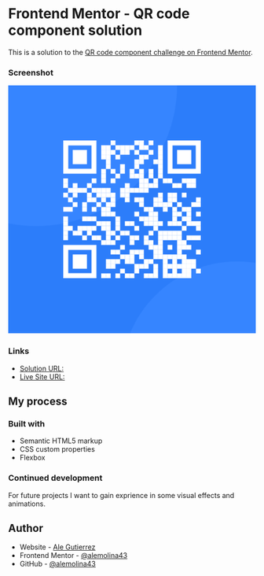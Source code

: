 # Frontend Mentor - QR code component solution

This is a solution to the [QR code component challenge on Frontend Mentor](https://www.frontendmentor.io/challenges/qr-code-component-iux_sIO_H).

### Screenshot

![Final Product](./images/image-qr-code.png)

### Links

- [Solution URL:](https://www.frontendmentor.io/solutions/qr-component-styled-using-css-flexbox-and-syntactic-html-ESh_vnuD3P)
- [Live Site URL:](https://qr-component-tau-kohl.vercel.app/)

## My process

### Built with

- Semantic HTML5 markup
- CSS custom properties
- Flexbox

### Continued development

For future projects I want to gain exprience in some visual effects and animations.

## Author

- Website - [Ale Gutierrez](https://alemolina43.github.io/)
- Frontend Mentor - [@alemolina43](https://www.frontendmentor.io/profile/alemolina43)
- GitHub - [@alemolina43](https://github.com/alemolina43)
